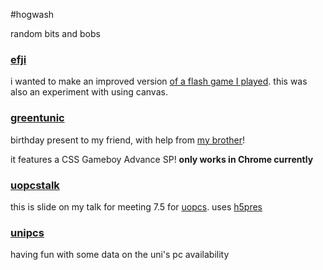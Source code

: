 #hogwash

random bits and bobs

### [efji](http://www.zaccolley.com/efji)

i wanted to make an improved version [of a flash game I played](http://www.flashbynight.com/drench/). this was also an experiment with using canvas.

### [greentunic](http://www.zaccolley.com/stuff/foraaron "Birthday present")

birthday present to my friend, with help from [my brother](http://www.github.com/nickcolley "Nick Colley")!

it features a CSS Gameboy Advance SP!
**only works in Chrome currently**

### [uopcstalk](http://www.zaccolley.com/stuff/sexycsstalk "SEXY CSS TALK")

this is slide on my talk for meeting 7.5 for [uopcs](http://www.uopcs.com/ "University of Portsmouth Computing Society"). uses [h5pres](https://www.github.com/ear1grey/h5pres "h5pres")

### [unipcs](http://www.zaccolley.com/stuff/unipcs)

having fun with some data on the uni's pc availability
